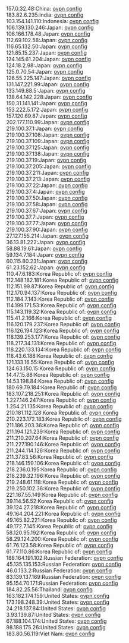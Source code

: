 157.0.32.48:China: [ovpn config](vpn/157_0_32_48.ovpn)  
183.82.6.235:India: [ovpn config](vpn/183_82_6_235.ovpn)  
103.154.141.110:Indonesia: [ovpn config](vpn/103_154_141_110.ovpn)  
106.139.130.246:Japan: [ovpn config](vpn/106_139_130_246.ovpn)  
106.166.178.48:Japan: [ovpn config](vpn/106_166_178_48.ovpn)  
112.69.102.58:Japan: [ovpn config](vpn/112_69_102_58.ovpn)  
116.65.132.50:Japan: [ovpn config](vpn/116_65_132_50.ovpn)  
121.85.15.237:Japan: [ovpn config](vpn/121_85_15_237.ovpn)  
124.145.61.204:Japan: [ovpn config](vpn/124_145_61_204.ovpn)  
124.18.2.98:Japan: [ovpn config](vpn/124_18_2_98.ovpn)  
125.0.70.54:Japan: [ovpn config](vpn/125_0_70_54.ovpn)  
126.55.225.147:Japan: [ovpn config](vpn/126_55_225_147.ovpn)  
131.147.221.99:Japan: [ovpn config](vpn/131_147_221_99.ovpn)  
133.149.88.5:Japan: [ovpn config](vpn/133_149_88_5.ovpn)  
138.64.142.228:Japan: [ovpn config](vpn/138_64_142_228.ovpn)  
150.31.141.141:Japan: [ovpn config](vpn/150_31_141_141.ovpn)  
153.222.5.172:Japan: [ovpn config](vpn/153_222_5_172.ovpn)  
157.120.69.87:Japan: [ovpn config](vpn/157_120_69_87.ovpn)  
202.177.110.99:Japan: [ovpn config](vpn/202_177_110_99.ovpn)  
219.100.37.1:Japan: [ovpn config](vpn/219_100_37_1.ovpn)  
219.100.37.108:Japan: [ovpn config](vpn/219_100_37_108.ovpn)  
219.100.37.109:Japan: [ovpn config](vpn/219_100_37_109.ovpn)  
219.100.37.125:Japan: [ovpn config](vpn/219_100_37_125.ovpn)  
219.100.37.138:Japan: [ovpn config](vpn/219_100_37_138.ovpn)  
219.100.37.19:Japan: [ovpn config](vpn/219_100_37_19.ovpn)  
219.100.37.205:Japan: [ovpn config](vpn/219_100_37_205.ovpn)  
219.100.37.211:Japan: [ovpn config](vpn/219_100_37_211.ovpn)  
219.100.37.213:Japan: [ovpn config](vpn/219_100_37_213.ovpn)  
219.100.37.22:Japan: [ovpn config](vpn/219_100_37_22.ovpn)  
219.100.37.4:Japan: [ovpn config](vpn/219_100_37_4.ovpn)  
219.100.37.50:Japan: [ovpn config](vpn/219_100_37_50.ovpn)  
219.100.37.58:Japan: [ovpn config](vpn/219_100_37_58.ovpn)  
219.100.37.67:Japan: [ovpn config](vpn/219_100_37_67.ovpn)  
219.100.37.7:Japan: [ovpn config](vpn/219_100_37_7.ovpn)  
219.100.37.77:Japan: [ovpn config](vpn/219_100_37_77.ovpn)  
219.100.37.90:Japan: [ovpn config](vpn/219_100_37_90.ovpn)  
27.127.155.214:Japan: [ovpn config](vpn/27_127_155_214.ovpn)  
36.13.81.222:Japan: [ovpn config](vpn/36_13_81_222.ovpn)  
58.88.19.61:Japan: [ovpn config](vpn/58_88_19_61.ovpn)  
59.134.7.184:Japan: [ovpn config](vpn/59_134_7_184.ovpn)  
60.115.80.231:Japan: [ovpn config](vpn/60_115_80_231.ovpn)  
61.23.152.62:Japan: [ovpn config](vpn/61_23_152_62.ovpn)  
110.47.6.183:Korea Republic of: [ovpn config](vpn/110_47_6_183.ovpn)  
112.148.182.181:Korea Republic of: [ovpn config](vpn/112_148_182_181.ovpn)  
112.151.99.87:Korea Republic of: [ovpn config](vpn/112_151_99_87.ovpn)  
112.170.94.137:Korea Republic of: [ovpn config](vpn/112_170_94_137.ovpn)  
112.184.7.143:Korea Republic of: [ovpn config](vpn/112_184_7_143.ovpn)  
114.199.171.53:Korea Republic of: [ovpn config](vpn/114_199_171_53.ovpn)  
115.143.119.32:Korea Republic of: [ovpn config](vpn/115_143_119_32.ovpn)  
115.41.2.166:Korea Republic of: [ovpn config](vpn/115_41_2_166.ovpn)  
116.120.179.237:Korea Republic of: [ovpn config](vpn/116_120_179_237.ovpn)  
116.126.194.123:Korea Republic of: [ovpn config](vpn/116_126_194_123.ovpn)  
118.139.253.177:Korea Republic of: [ovpn config](vpn/118_139_253_177.ovpn)  
118.217.34.131:Korea Republic of: [ovpn config](vpn/118_217_34_131.ovpn)  
118.220.133.134:Korea Republic of: [ovpn config](vpn/118_220_133_134.ovpn)  
118.43.6.188:Korea Republic of: [ovpn config](vpn/118_43_6_188.ovpn)  
121.133.16.55:Korea Republic of: [ovpn config](vpn/121_133_16_55.ovpn)  
124.63.150.15:Korea Republic of: [ovpn config](vpn/124_63_150_15.ovpn)  
14.47.15.88:Korea Republic of: [ovpn config](vpn/14_47_15_88.ovpn)  
14.53.198.84:Korea Republic of: [ovpn config](vpn/14_53_198_84.ovpn)  
180.69.79.184:Korea Republic of: [ovpn config](vpn/180_69_79_184.ovpn)  
183.107.218.251:Korea Republic of: [ovpn config](vpn/183_107_218_251.ovpn)  
1.227.146.247:Korea Republic of: [ovpn config](vpn/1_227_146_247.ovpn)  
1.254.21.135:Korea Republic of: [ovpn config](vpn/1_254_21_135.ovpn)  
210.181.112.128:Korea Republic of: [ovpn config](vpn/210_181_112_128.ovpn)  
210.223.172.183:Korea Republic of: [ovpn config](vpn/210_223_172_183.ovpn)  
211.186.203.36:Korea Republic of: [ovpn config](vpn/211_186_203_36.ovpn)  
211.194.121.239:Korea Republic of: [ovpn config](vpn/211_194_121_239.ovpn)  
211.210.207.64:Korea Republic of: [ovpn config](vpn/211_210_207_64.ovpn)  
211.227.190.146:Korea Republic of: [ovpn config](vpn/211_227_190_146.ovpn)  
211.244.114.126:Korea Republic of: [ovpn config](vpn/211_244_114_126.ovpn)  
211.37.83.56:Korea Republic of: [ovpn config](vpn/211_37_83_56.ovpn)  
218.146.159.106:Korea Republic of: [ovpn config](vpn/218_146_159_106.ovpn)  
218.236.0.195:Korea Republic of: [ovpn config](vpn/218_236_0_195.ovpn)  
218.239.32.196:Korea Republic of: [ovpn config](vpn/218_239_32_196.ovpn)  
219.248.61.118:Korea Republic of: [ovpn config](vpn/219_248_61_118.ovpn)  
219.250.102.36:Korea Republic of: [ovpn config](vpn/219_250_102_36.ovpn)  
221.167.55.149:Korea Republic of: [ovpn config](vpn/221_167_55_149.ovpn)  
39.114.56.52:Korea Republic of: [ovpn config](vpn/39_114_56_52.ovpn)  
39.124.27.218:Korea Republic of: [ovpn config](vpn/39_124_27_218.ovpn)  
49.164.204.221:Korea Republic of: [ovpn config](vpn/49_164_204_221.ovpn)  
49.165.82.221:Korea Republic of: [ovpn config](vpn/49_165_82_221.ovpn)  
49.172.7.145:Korea Republic of: [ovpn config](vpn/49_172_7_145.ovpn)  
58.120.95.192:Korea Republic of: [ovpn config](vpn/58_120_95_192.ovpn)  
58.29.124.200:Korea Republic of: [ovpn config](vpn/58_29_124_200.ovpn)  
61.76.123.58:Korea Republic of: [ovpn config](vpn/61_76_123_58.ovpn)  
61.77.110.86:Korea Republic of: [ovpn config](vpn/61_77_110_86.ovpn)  
188.164.191.102:Russian Federation: [ovpn config](vpn/188_164_191_102.ovpn)  
45.135.135.153:Russian Federation: [ovpn config](vpn/45_135_135_153.ovpn)  
46.0.133.2:Russian Federation: [ovpn config](vpn/46_0_133_2.ovpn)  
83.139.137.169:Russian Federation: [ovpn config](vpn/83_139_137_169.ovpn)  
95.154.70.171:Russian Federation: [ovpn config](vpn/95_154_70_171.ovpn)  
184.82.25.56:Thailand: [ovpn config](vpn/184_82_25_56.ovpn)  
163.182.174.159:United States: [ovpn config](vpn/163_182_174_159.ovpn)  
173.198.248.39:United States: [ovpn config](vpn/173_198_248_39.ovpn)  
24.218.137.84:United States: [ovpn config](vpn/24_218_137_84.ovpn)  
3.93.139.87:United States: [ovpn config](vpn/3_93_139_87.ovpn)  
67.188.104.174:United States: [ovpn config](vpn/67_188_104_174.ovpn)  
98.188.175.26:United States: [ovpn config](vpn/98_188_175_26.ovpn)  
183.80.56.119:Viet Nam: [ovpn config](vpn/183_80_56_119.ovpn)  
